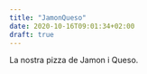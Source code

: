 ```yaml
---
title: "JamonQueso"
date: 2020-10-16T09:01:34+02:00
draft: true
---
```


La nostra pizza de Jamon i Queso.